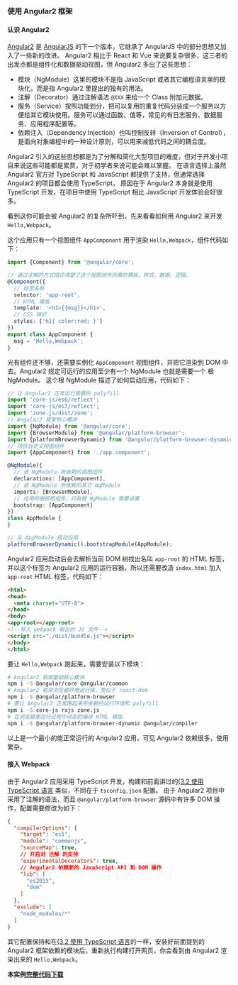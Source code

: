### 使用 Angular2 框架

#### 认识 Angular2
[Angular2](https://angular.io) 是 [AngularJS](https://angularjs.org) 的下一个版本，它继承了 AngularJS 中的部分思想又加入了一些新的改进。
Angular2 相比于 React 和 Vue 来说要复杂很多，这三者的出发点都是组件化和数据驱动视图，但 Angular2 多出了这些思想：
- 模块（NgModule）这里的模块不是指 JavaScript 或者其它编程语言里的模块化，而是指 Angular2 里提出的独有的用法。
- 注解（Decorator）通过注解语法 `@XXX` 来给一个 Class 附加元数据。
- 服务（Service）按照功能划分，把可以复用的重复代码分装成一个服务以方便给其它模块使用。服务可以通过函数、值等，常见的有日志服务、数据服务、应用程序配置等。
- 依赖注入（Dependency Injection）也叫控制反转（Inversion of Control），是面向对象编程中的一种设计原则，可以用来减低代码之间的耦合度。

Angular2 引入的这些思想都是为了分解和简化大型项目的难度，但对于开发小项目来说这些可能都是累赘，对于初学者来说可能会难以掌握。
在语言选择上虽然 Angular2 官方对 TypeScript 和 JavaScript 都提供了支持，但通常选择 Angular2 的项目都会使用 TypeScript，
原因在于 Angular2 本身就是使用 TypeScript 开发，在项目中使用 TypeScript 相比 JavaScript 开发体验会好很多。

看到这你可能会被 Angular2 的复杂所吓到，先来看看如何用 Angular2 来开发 `Hello,Webpack`。

这个应用只有一个视图组件 `AppComponent` 用于渲染 `Hello,Webpack`，组件代码如下：
```typescript
import {Component} from '@angular/core';

// 通过注解的方式描述清楚了这个视图组件所需的模版、样式、数据、逻辑。
@Component({
  // 标签名称
  selector: 'app-root',
  // HTML 模版
  template: '<h1>{{msg}}</h1>',
  // CSS 样式
  styles: ['h1{ color:red; }']
})
export class AppComponent {
  msg = 'Hello,Webpack';
}
```

光有组件还不够，还需要实例化 `AppComponent` 视图组件，并把它渲染到 DOM 中去。Angular2 规定可运行的应用至少有一个 NgModule 也就是需要一个 根 NgModule。
这个根 NgModule 描述了如何启动应用，代码如下：
```typescript
// 让 Angular2 正常运行需要的 polyfill
import 'core-js/es6/reflect';
import 'core-js/es7/reflect';
import 'zone.js/dist/zone';
// Angular2 框架核心模块
import {NgModule} from '@angular/core';
import {BrowserModule} from '@angular/platform-browser';
import {platformBrowserDynamic} from '@angular/platform-browser-dynamic';
// 项目自定义视图组件
import {AppComponent} from './app.component';

@NgModule({
  // 该 NgModule 所依赖的视图组件
  declarations: [AppComponent],
  // 该 NgModule 所依赖的其它 NgModule
  imports: [BrowserModule],
  // 应用的根视图组件，只有根 NgModule 需要设置
  bootstrap: [AppComponent]
})
class AppModule {
}

// 从 AppModule 启动应用
platformBrowserDynamic().bootstrapModule(AppModule);
```

Angular2 应用启动后会去解析当前 DOM 树找出名叫 `app-root` 的 HTML 标签，并以这个标签为 Angular2 应用的运行容器，所以还需要改造 `index.html` 加入 `app-root` HTML 标签，代码如下：
```html
<html>
<head>
  <meta charset="UTF-8">
</head>
<body>
<app-root></app-root>
<!--导入 webpack 输出的 JS 文件-->
<script src="./dist/bundle.js"></script>
</body>
</html>
```

要让 `Hello,Webpack` 跑起来，需要安装以下模块：
```bash
# Angular2 框架基础核心模块
npm i -S @angular/core @angular/common
# Angular2 框架浏览器环境运行库，类似于 react-dom
npm i -S @angular/platform-browser 
# 要让 Angular2 正常跑起来所依赖的运行环境和 polyfill
npm i -S core-js rxjs zone.js 
# 在浏览器里运行过程中动态的编译 HTML 模版
npm i -S @angular/platform-browser-dynamic @angular/compiler 
```
以上是一个最小的能正常运行的 Angular2 应用，可见 Angular2 依赖很多，使用繁杂。

#### 接入 Webpack
由于 Angular2 应用采用 TypeScript 开发，构建和前面讲过的[(3.2 使用 TypeScript 语言](3.2使用TypeScript语言.md) 类似，不同在于 `tsconfig.json` 配置。
由于 Angular2 项目中采用了注解的语法，而且 `@angular/platform-browser` 源码中有许多 DOM 操作，配置需要修改为如下：
```json
{
  "compilerOptions": {
    "target": "es5",
    "module": "commonjs",
    "sourceMap": true,
    // 开启对 注解 的支持
    "experimentalDecorators": true,
    // Angular2 依赖新的 JavaScript API 和 DOM 操作
    "lib": [
      "es2015",
      "dom"
    ]
  },
  "exclude": [
    "node_modules/*"
  ]
}
```
其它配置保持和在[(3.2 使用 TypeScript 语言](3.2使用TypeScript语言.md)的一样，安装好前面提到的 Angular2 框架依赖的模块后，重新执行构建打开网页，你会看到由 Angular2 渲染出来的 `Hello,Webpack`。

**本实例[完整代码下载](https://github.com/gwuhaolin/dive-into-webpack/tree/master/codes/3.6使用Angular2框架)**
